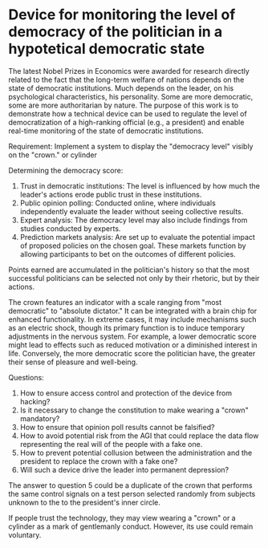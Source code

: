 # Device for monitoring the level of democracy of the politician in a hypotetical democratic state

The latest Nobel Prizes in Economics were awarded for research directly related to the fact that the long-term welfare of nations depends on the state of democratic institutions. Much depends on the leader, on his psychological characteristics, his personality. Some are more democratic, some are more authoritarian by nature. The purpose of this work is to demonstrate how a technical device can be used to regulate the level of democratization of a high-ranking official (e.g., a president) and enable real-time monitoring of the state of democratic institutions.

Requirement: Implement a system to display the "democracy level" visibly on the "crown." or cylinder

Determining the democracy score:
1. Trust in democratic institutions: The level is influenced by how much the leader's actions erode public trust in these institutions.
2. Public opinion polling: Conducted online, where individuals independently evaluate the leader without seeing collective results.
3. Expert analysis: The democracy level may also include findings from studies conducted by experts.
4. Prediction markets analysis: Are set up to evaluate the potential impact of proposed policies on the chosen goal. These markets function by allowing participants to bet on the outcomes of different policies.

Points earned are accumulated in the politician's history so that the most successful politicians can be selected not only by their rhetoric, but by their actions.

The crown features an indicator with a scale ranging from "most democratic" to "absolute dictator." It can be integrated with a brain chip for enhanced functionality. In extreme cases, it may include mechanisms such as an electric shock, though its primary function is to induce temporary adjustments in the nervous system. For example, a lower democratic score might lead to effects such as reduced motivation or a diminished interest in life. Conversely, the more democratic score the politician have, the greater their sense of pleasure and well-being.

Questions:
1. How to ensure access control and protection of the device from hacking?
2. Is it necessary to change the constitution to make wearing a "crown" mandatory?
3. How to ensure that opinion poll results cannot be falsified?
4. How to avoid potential risk from the AGI that could replace the data flow representing the real will of the people with a fake one.
5. How to prevent potential collusion between the administration and the president to replace the crown with a fake one?
6. Will such a device drive the leader into permanent depression?

The answer to question 5 could be a duplicate of the crown that performs the same control signals on a test person selected randomly from subjects unknown to the 
to the president's inner circle.

If people trust the technology, they may view wearing a "crown" or a cylinder as a mark of gentlemanly conduct. However, its use could remain voluntary.
